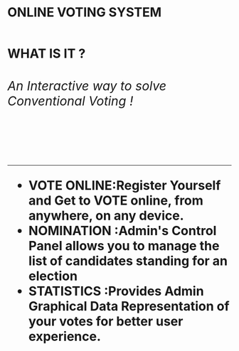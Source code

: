 
<br><br><h1><b>ONLINE VOTING SYSTEM<b><h2>
  <h4><b>WHAT IS IT ?<b></h4>
    <h6>An Interactive way to solve Conventional Voting !</h6><br><hr>
      <ul>
        <li>VOTE ONLINE:Register Yourself and Get to VOTE online, from anywhere, on any device.</li>
        <li>NOMINATION :Admin's Control Panel allows you to manage the list of candidates standing for an election</li>
        <li>STATISTICS :Provides Admin Graphical Data Representation of your votes for better user experience.</li>
    </ul>
  

